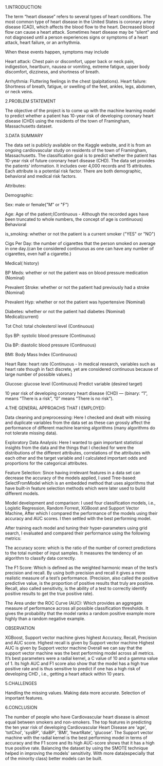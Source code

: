 
1.INTRODUCTION:

The term “heart disease” refers to several types of heart conditions. The most common type of heart disease in the United States is coronary artery disease (CAD), which affects the blood flow to the heart. Decreased blood flow can cause a heart attack. Sometimes heart disease may be “silent” and not diagnosed until a person experiences signs or symptoms of a heart attack, heart failure, or an arrhythmia.

When these events happen, symptoms may include

Heart attack: Chest pain or discomfort, upper back or neck pain, indigestion, heartburn, nausea or vomiting, extreme fatigue, upper body discomfort, dizziness, and shortness of breath.

Arrhythmia: Fluttering feelings in the chest (palpitations). Heart failure: Shortness of breath, fatigue, or swelling of the feet, ankles, legs, abdomen, or neck veins.

2.PROBLEM STATEMENT

The objective of the project is to come up with the machine learning model to predict whether a patient has 10-year risk of developing coronary heart disease (CHD) using the residents of the town of Framingham, Massachusetts dataset.

3.DATA SUMMARY

The data set is publicly available on the Kaggle website, and it is from an ongoing cardiovascular study on residents of the town of Framingham, Massachusetts. The classification goal is to predict whether the patient has 10-year risk of future coronary heart disease (CHD). The data set provides the patients’ information. It includes over 4,000 records and 15 attributes. Each attribute is a potential risk factor. There are both demographic, behavioral and medical risk factors.

Attributes:

Demographic:

Sex: male or female("M" or "F")

Age: Age of the patient;(Continuous - Although the recorded ages have been truncated to whole numbers, the concept of age is continuous) Behavioral

is_smoking: whether or not the patient is a current smoker ("YES" or "NO")

Cigs Per Day: the number of cigarettes that the person smoked on average in one day.(can be considered continuous as one can have any number of cigarettes, even half a cigarette.)

Medical( history)

BP Meds: whether or not the patient was on blood pressure medication (Nominal)

Prevalent Stroke: whether or not the patient had previously had a stroke (Nominal)

Prevalent Hyp: whether or not the patient was hypertensive (Nominal)

Diabetes: whether or not the patient had diabetes (Nominal) Medical(current)

Tot Chol: total cholesterol level (Continuous)

Sys BP: systolic blood pressure (Continuous)

Dia BP: diastolic blood pressure (Continuous)

BMI: Body Mass Index (Continuous)

Heart Rate: heart rate (Continuous - In medical research, variables such as heart rate though in fact discrete, yet are considered continuous because of large number of possible values.)

Glucose: glucose level (Continuous) Predict variable (desired target)

10 year risk of developing coronary heart disease (CHD) — (binary: “1”, means “There is a risk”, “0” means “There is no risk”).

4.THE GENERAL APPROACHS THAT I EMPLOYED:

Data cleaning and preprocessing: Here I checked and dealt with missing and duplicate variables from the data set as these can grossly affect the performance of different machine learning algorithms (many algorithms do not tolerate missing data).

Exploratory Data Analysis: Here I wanted to gain important statistical insights from the data and the things that I checked for were the distributions of the different attributes, correlations of the attributes with each other and the target variable and I calculated important odds and proportions for the categorical attributes.

Feature Selection: Since having irrelevant features in a data set can decrease the accuracy of the models applied, I used Tree-based: SelectFromModel which is an embedded method that uses algorithms that have built-in feature selection methods which were later used to build different models.

Model development and comparison: I used four classification models, i.e., Logistic Regression, Random Forrest, XGBoost and Support Vector Machine, After which I compared the performance of the models using their accuracy and AUC scores. I then settled with the best performing model.

After training each model and tuning their hyper-parameters using grid search, I evaluated and compared their performance using the following metrics:

The accuracy score: which is the ratio of the number of correct predictions to the total number of input samples. It measures the tendency of an algorithm to classify data correctly.

The F1 Score: Which is defined as the weighted harmonic mean of the test’s precision and recall. By using both precision and recall it gives a more realistic measure of a test’s performance. (Precision, also called the positive predictive value, is the proportion of positive results that truly are positive. Recall, also called sensitivity, is the ability of a test to correctly identify positive results to get the true positive rate).

The Area under the ROC Curve (AUC): Which provides an aggregate measure of performance across all possible classification thresholds. It gives the probability that the model ranks a random positive example more highly than a random negative example.

OBSERVATION

XGBoost, Support vector machine gives highest Accuracy, Recall, Precision and AUC score.
Highest recall is given by Support vector machine
Highest AUC is given by Support vector machine Overall we can say that the support vector machine was the best performing model across all metrics. It’s best parameters were a radial kernel, a C value of 10 and a gamma value of 1. Its high AUC and F1 score also show that the model has a high true positive rate and is thus sensitive to predict if one has a high risk of developing CHD , i.e., getting a heart attack within 10 years.

5.CHALLENGES

Handling the missing values.
Making data more accurate.
Selection of important features.

6.CONCLUSION

The number of people who have Cardiovascular heart disease is almost equal between smokers and non-smokers.
The top features in predicting the ten year risk of developing Cardiovascular Heart Disease are 'age', 'totChol', 'sysBP', 'diaBP', 'BMI', 'heartRate', 'glucose'.
The Support vector machine with the radial kernel is the best performing model in terms of accuracy and the F1 score and Its high AUC-score shows that it has a high true positive rate.
Balancing the dataset by using the SMOTE technique helped in improving the models' sensitivity.
With more data(especially that of the minority class) better models can be built.
